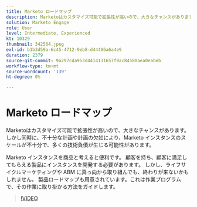 ```yaml
---
title: Marketo ロードマップ
description: Marketoはカスタマイズ可能で拡張性が高いので、大きなチャンスがあります。 しかし同時に、不十分な計画、または計画の欠如は、あなたを残す可能性があります…（説明は 60～160 文字にする必要があります）
solution: Marketo Engage
role: User
level: Intermediate, Experienced
kt: 10329
thumbnail: 342564.jpeg
exl-id: b1b3d59a-6c45-4712-9eb8-d44406a6a4e9
duration: 2379
source-git-commit: 9a297cda953d4414131657f9ac84580aea0eabeb
workflow-type: tm+mt
source-wordcount: '139'
ht-degree: 0%

---
```


# Marketo ロードマップ

Marketoはカスタマイズ可能で拡張性が高いので、大きなチャンスがあります。 しかし同時に、不十分な計画や計画の欠如により、Marketo インスタンスのスケールが不十分で、多くの技術負債が生じる可能性があります。

Marketo インスタンスを商品と考えると便利です。 顧客を持ち、顧客に満足してもらえる製品にインスタンスを開発する必要があります。 しかし、ライフサイクルマーケティングや ABM に真っ向から取り組んでも、終わりが来ないかもしれません。 製品ロードマップも用意されています。これは作業プログラムで、その作業に取り掛かる方法をガイドします。

>[!VIDEO](https://video.tv.adobe.com/v/342564/?quality=12&learn=on)
